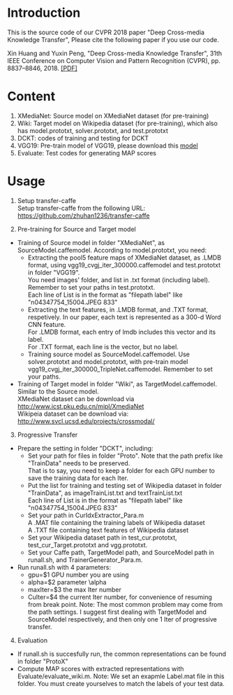 # Introduction
This is the source code of our CVPR 2018 paper "Deep Cross-media Knowledge Transfer", Please cite the following paper if you use our code.

Xin Huang and Yuxin Peng, "Deep Cross-media Knowledge Transfer", 31th IEEE Conference on Computer Vision and Pattern Recognition (CVPR), pp. 8837–8846, 2018. [[PDF]](http://59.108.48.34/tiki/download_paper.php?fileId=20188)

# Content

1. XMediaNet: Source model on XMediaNet dataset (for pre-training)
2. Wiki: Target model on Wikipedia dataset (for pre-training), which also has model.prototxt, solver.prototxt, and test.prototxt
3. DCKT: codes of training and testing for DCKT
4. VGG19: Pre-train model of VGG19, please download this [model](http://59.108.48.34/tiki/tiki-download_file.php?fileId=10051)
5. Evaluate: Test codes for generating MAP scores

# Usage
1. Setup transfer-caffe <br/>
Setup transfer-caffe from the following URL: https://github.com/zhuhan1236/transfer-caffe

2. Pre-training for Source and Target model <br/>
* Training of Source model in folder "XMediaNet", as SourceModel.caffemodel. According to model.prototxt, you need: <br/>
	* Extracting the pool5 feature maps of XMediaNet dataset, as .LMDB format, using vgg19_cvgj_iter_300000.caffemodel and test.prototxt in folder "VGG19". <br/> You need images' folder, and list in .txt format (including label). Remember to set your paths in test.prototxt.  <br/> Each line of List is in the format as "filepath label" like "n04347754_15004.JPEG 833"
	* Extracting the text features, in .LMDB format, and .TXT format, respetively. In our paper, each text is represented as a 300-d Word CNN feature. <br/>
	  For .LMDB format, each entry of lmdb includes this vector and its label. <br/>
	  For .TXT format, each line is the vector, but no label. <br/>
	* Training source model as SourceModel.caffemodel. Use solver.prototxt and model.prototxt, with pre-train model vgg19_cvgj_iter_300000_TripleNet.caffemodel. 
	     Remember to set your paths.
* Training of Target model in folder "Wiki", as TargetModel.caffemodel. Similar to the Source model. <br/>
	XMediaNet dataset can be download via http://www.icst.pku.edu.cn/mipl/XmediaNet <br/>
	Wikipeia dataset can be download via: http://www.svcl.ucsd.edu/projects/crossmodal/ <br/>

3. Progressive Transfer
* Prepare the setting in folder "DCKT", including:
	* Set your path for files in folder "Proto". Note that the path prefix like "TrainData" needs to be preserved. <br/>
	     That is to say, you need to keep a folder for each GPU number to save the training data for each Iter. <br/>
	* Put the list for training and testing set of Wikipedia dataset in folder "TrainData", as imageTrainList.txt and textTrainList.txt <br/>
		 Each line of List is in the format as "filepath label" like "n04347754_15004.JPEG 833" <br/>
	* Set your path in CurIdxExtractor_Para.m <br/>
		 A .MAT file containing the training labels of Wikipedia dataset <br/>
		 A .TXT file containing text features of Wikipedia dataset <br/>
	* Set your Wikipedia dataset path in test_cur.prototxt, test_cur_Target.prototxt and vgg.prototxt.
	* Set your Caffe path, TargetModel path, and SourceModel path in runall.sh, and TrainerGenerator_Para.m.
*  Run runall.sh with 4 parameters:
	* gpu=$1  GPU number you are using
	* alpha=$2 parameter \alpha
	* maxIter=$3 the max Iter number
	* CuIter=$4 the current Iter number, for convenience of resuming from break point.
 Note: The most common problem may come from the path settings. I suggest first dealing with TargetModel and SourceModel respectively, and then only one 1 Iter of progressive transfer.

4. Evaluation
* If runall.sh is succesfully run, the common representations can be found in folder "ProtoX"
*  Compute MAP scores with extracted representations with Evaluate/evaluate_wiki.m. Note: We set an exapmle Label.mat file in this folder. You must create yourselves to match the labels of your test data.
